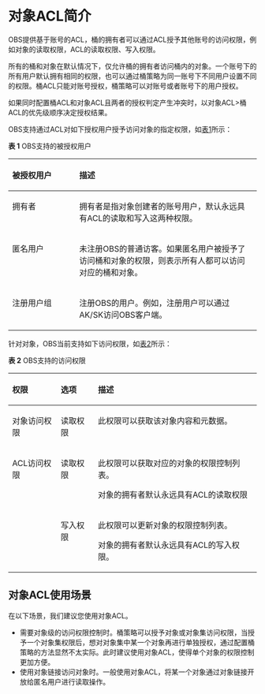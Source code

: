 # 对象ACL简介<a name="obs_03_0056"></a>

OBS提供基于账号的ACL，桶的拥有者可以通过ACL授予其他账号的访问权限，例如对象的读取权限，ACL的读取权限、写入权限。

所有的桶和对象在默认情况下，仅允许桶的拥有者访问桶内的对象。一个账号下的所有用户默认拥有相同的权限，也可以通过桶策略为同一账号下不同用户设置不同的权限。桶ACL只能对账号授权，桶策略可以对账号或者账号下的用户授权。

如果同时配置桶ACL和对象ACL且两者的授权判定产生冲突时，以对象ACL\>桶ACL的优先级顺序决定授权结果。

OBS支持通过ACL对如下授权用户授予访问对象的指定权限，如[表1](#table23236845)所示：

**表 1**  OBS支持的被授权用户

<a name="table23236845"></a>
<table><thead align="left"><tr id="zh-cn_topic_0071293615_row16039151"><th class="cellrowborder" valign="top" width="27%" id="mcps1.2.3.1.1"><p id="zh-cn_topic_0071293615_p24102815"><a name="zh-cn_topic_0071293615_p24102815"></a><a name="zh-cn_topic_0071293615_p24102815"></a>被授权用户</p>
</th>
<th class="cellrowborder" valign="top" width="73%" id="mcps1.2.3.1.2"><p id="zh-cn_topic_0071293615_p6170971"><a name="zh-cn_topic_0071293615_p6170971"></a><a name="zh-cn_topic_0071293615_p6170971"></a>描述</p>
</th>
</tr>
</thead>
<tbody><tr id="zh-cn_topic_0071293615_row30086668"><td class="cellrowborder" valign="top" width="27%" headers="mcps1.2.3.1.1 "><p id="afa5f090756de44f6b9b0507e885e6b77"><a name="afa5f090756de44f6b9b0507e885e6b77"></a><a name="afa5f090756de44f6b9b0507e885e6b77"></a>拥有者</p>
</td>
<td class="cellrowborder" valign="top" width="73%" headers="mcps1.2.3.1.2 "><p id="zh-cn_topic_0071293615_p31466092"><a name="zh-cn_topic_0071293615_p31466092"></a><a name="zh-cn_topic_0071293615_p31466092"></a>拥有者是指对象创建者的账号用户，默认永远具有ACL的读取和写入这两种权限。</p>
</td>
</tr>
<tr id="r30eade55e6e646dc8fe1c64ab67e6382"><td class="cellrowborder" valign="top" width="27%" headers="mcps1.2.3.1.1 "><p id="a8bbaeefc421f4773ae9282e48768170e"><a name="a8bbaeefc421f4773ae9282e48768170e"></a><a name="a8bbaeefc421f4773ae9282e48768170e"></a>匿名用户</p>
</td>
<td class="cellrowborder" valign="top" width="73%" headers="mcps1.2.3.1.2 "><p id="a4cf47ba94b5f476e91dc55c0c1c4d46b"><a name="a4cf47ba94b5f476e91dc55c0c1c4d46b"></a><a name="a4cf47ba94b5f476e91dc55c0c1c4d46b"></a>未注册OBS的普通访客。如果匿名用户被授予了访问桶和对象的权限，则表示所有人都可以访问对应的桶和对象。</p>
</td>
</tr>
<tr id="zh-cn_topic_0071293615_row14759379"><td class="cellrowborder" valign="top" width="27%" headers="mcps1.2.3.1.1 "><p id="zh-cn_topic_0071293615_p54659014"><a name="zh-cn_topic_0071293615_p54659014"></a><a name="zh-cn_topic_0071293615_p54659014"></a>注册用户组</p>
</td>
<td class="cellrowborder" valign="top" width="73%" headers="mcps1.2.3.1.2 "><p id="zh-cn_topic_0071293615_p65304051"><a name="zh-cn_topic_0071293615_p65304051"></a><a name="zh-cn_topic_0071293615_p65304051"></a>注册OBS的用户。例如，注册用户可以通过AK/SK访问OBS客户端。</p>
</td>
</tr>
</tbody>
</table>

针对对象，OBS当前支持如下访问权限，如[表2](#table28226836)所示：

**表 2**  OBS支持的访问权限

<a name="table28226836"></a>
<table><thead align="left"><tr id="zh-cn_topic_0129289177_zh-cn_topic_0071293615_row61083978"><th class="cellrowborder" valign="top" width="19.55%" id="mcps1.2.4.1.1"><p id="zh-cn_topic_0129289177_p3671603217261"><a name="zh-cn_topic_0129289177_p3671603217261"></a><a name="zh-cn_topic_0129289177_p3671603217261"></a>权限</p>
</th>
<th class="cellrowborder" valign="top" width="14.97%" id="mcps1.2.4.1.2"><p id="zh-cn_topic_0129289177_zh-cn_topic_0071293615_p48855171"><a name="zh-cn_topic_0129289177_zh-cn_topic_0071293615_p48855171"></a><a name="zh-cn_topic_0129289177_zh-cn_topic_0071293615_p48855171"></a>选项</p>
</th>
<th class="cellrowborder" valign="top" width="65.48%" id="mcps1.2.4.1.3"><p id="zh-cn_topic_0129289177_zh-cn_topic_0071293615_p64954777"><a name="zh-cn_topic_0129289177_zh-cn_topic_0071293615_p64954777"></a><a name="zh-cn_topic_0129289177_zh-cn_topic_0071293615_p64954777"></a>描述</p>
</th>
</tr>
</thead>
<tbody><tr id="zh-cn_topic_0129289177_zh-cn_topic_0071293615_row26845555"><td class="cellrowborder" valign="top" width="19.55%" headers="mcps1.2.4.1.1 "><p id="zh-cn_topic_0129289177_p2120863117261"><a name="zh-cn_topic_0129289177_p2120863117261"></a><a name="zh-cn_topic_0129289177_p2120863117261"></a>对象访问权限</p>
</td>
<td class="cellrowborder" valign="top" width="14.97%" headers="mcps1.2.4.1.2 "><p id="zh-cn_topic_0129289177_zh-cn_topic_0071293615_p27006329"><a name="zh-cn_topic_0129289177_zh-cn_topic_0071293615_p27006329"></a><a name="zh-cn_topic_0129289177_zh-cn_topic_0071293615_p27006329"></a>读取权限</p>
</td>
<td class="cellrowborder" valign="top" width="65.48%" headers="mcps1.2.4.1.3 "><p id="zh-cn_topic_0129289177_zh-cn_topic_0071293615_p40029077"><a name="zh-cn_topic_0129289177_zh-cn_topic_0071293615_p40029077"></a><a name="zh-cn_topic_0129289177_zh-cn_topic_0071293615_p40029077"></a>此权限可以获取该对象内容和元数据。</p>
</td>
</tr>
<tr id="zh-cn_topic_0129289177_zh-cn_topic_0071293615_row35565678"><td class="cellrowborder" rowspan="2" valign="top" width="19.55%" headers="mcps1.2.4.1.1 "><p id="zh-cn_topic_0129289177_p3315846717261"><a name="zh-cn_topic_0129289177_p3315846717261"></a><a name="zh-cn_topic_0129289177_p3315846717261"></a>ACL访问权限</p>
</td>
<td class="cellrowborder" valign="top" width="14.97%" headers="mcps1.2.4.1.2 "><p id="zh-cn_topic_0129289177_zh-cn_topic_0071293615_p62247688"><a name="zh-cn_topic_0129289177_zh-cn_topic_0071293615_p62247688"></a><a name="zh-cn_topic_0129289177_zh-cn_topic_0071293615_p62247688"></a>读取权限</p>
</td>
<td class="cellrowborder" valign="top" width="65.48%" headers="mcps1.2.4.1.3 "><p id="zh-cn_topic_0129289177_zh-cn_topic_0071293615_p8897958"><a name="zh-cn_topic_0129289177_zh-cn_topic_0071293615_p8897958"></a><a name="zh-cn_topic_0129289177_zh-cn_topic_0071293615_p8897958"></a>此权限可以获取对应的对象的权限控制列表。</p>
<p id="zh-cn_topic_0129289177_zh-cn_topic_0071293615_p12972762"><a name="zh-cn_topic_0129289177_zh-cn_topic_0071293615_p12972762"></a><a name="zh-cn_topic_0129289177_zh-cn_topic_0071293615_p12972762"></a>对象的拥有者默认永远具有ACL的读取权限</p>
</td>
</tr>
<tr id="zh-cn_topic_0129289177_zh-cn_topic_0071293615_row49646001"><td class="cellrowborder" valign="top" headers="mcps1.2.4.1.1 "><p id="zh-cn_topic_0129289177_zh-cn_topic_0071293615_p61903120"><a name="zh-cn_topic_0129289177_zh-cn_topic_0071293615_p61903120"></a><a name="zh-cn_topic_0129289177_zh-cn_topic_0071293615_p61903120"></a>写入权限</p>
</td>
<td class="cellrowborder" valign="top" headers="mcps1.2.4.1.2 "><p id="zh-cn_topic_0129289177_zh-cn_topic_0071293615_p48096812"><a name="zh-cn_topic_0129289177_zh-cn_topic_0071293615_p48096812"></a><a name="zh-cn_topic_0129289177_zh-cn_topic_0071293615_p48096812"></a>此权限可以更新对象的权限控制列表。</p>
<p id="zh-cn_topic_0129289177_zh-cn_topic_0071293615_p30218124"><a name="zh-cn_topic_0129289177_zh-cn_topic_0071293615_p30218124"></a><a name="zh-cn_topic_0129289177_zh-cn_topic_0071293615_p30218124"></a>对象的拥有者默认永远具有ACL的写入权限。</p>
</td>
</tr>
</tbody>
</table>

## 对象ACL使用场景<a name="section41561114217"></a>

在以下场景，我们建议您使用对象ACL。

-   需要对象级的访问权限控制时。桶策略可以授予对象或对象集访问权限，当授予一个对象集权限后，想对对象集中某一个对象再进行单独授权，通过配置桶策略的方法显然不太实际。此时建议使用对象ACL，使得单个对象的权限控制更加方便。
-   使用对象链接访问对象时。一般使用对象ACL，将某一个对象通过对象链接开放给匿名用户进行读取操作。

